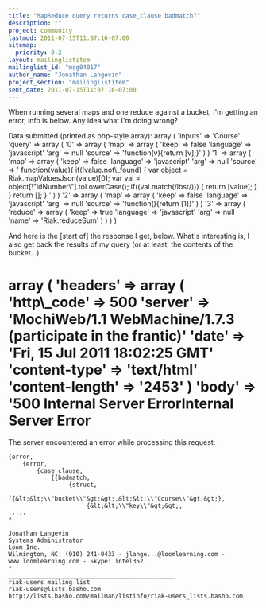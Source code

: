 ```yaml
---
title: "MapReduce query returns case_clause badmatch?"
description: ""
project: community
lastmod: 2011-07-15T11:07:16-07:00
sitemap:
  priority: 0.2
layout: mailinglistitem
mailinglist_id: "msg04017"
author_name: "Jonathan Langevin"
project_section: "mailinglistitem"
sent_date: 2011-07-15T11:07:16-07:00
---
```



When running several maps and one reduce against a bucket, I'm getting an
error, info is below.
Any idea what I'm doing wrong?

Data submitted (printed as php-style array):
array
 (
 'inputs' =&gt; 'Course'
 'query' =&gt; array
 (
 '0' =&gt; array
 (
 'map' =&gt; array
 (
 'keep' =&gt; false
 'language' =&gt; 'javascript'
 'arg' =&gt; null
 'source' =&gt; 'function(v){return [v];}'
 )
 )
 '1' =&gt; array
 (
 'map' =&gt; array
 (
 'keep' =&gt; false
 'language' =&gt; 'javascript'
 'arg' =&gt; null
 'source' =&gt; '
 function(value){
 if(!value.not\\_found) {
 var object = Riak.mapValuesJson(value)[0];
 var val = object[\\"idNumber\\"].toLowerCase();
 if((val.match(/lbst/))) {
 return [value];
 }
 }
 return [];
 }
 '
 )
 )
 '2' =&gt; array
 (
 'map' =&gt; array
 (
 'keep' =&gt; false
 'language' =&gt; 'javascript'
 'arg' =&gt; null
 'source' =&gt; 'function(){return [1]}'
 )
 )
 '3' =&gt; array
 (
 'reduce' =&gt; array
 (
 'keep' =&gt; true
 'language' =&gt; 'javascript'
 'arg' =&gt; null
 'name' =&gt; 'Riak.reduceSum'
 )
 )
 )
 )


And here is the [start of] the response I get, below.
What's interesting is, I also get back the results of my query (or at least,
the contents of the bucket...).

 array
 (
 'headers' =&gt; array
 (
 'http\\_code' =&gt; 500
 'server' =&gt;
'MochiWeb/1.1 WebMachine/1.7.3 (participate in the frantic)'
 'date' =&gt; 'Fri, 15 Jul 2011 18:02:25 GMT'
 'content-type' =&gt; 'text/html'
 'content-length' =&gt; '2453'
 )
 'body' =&gt;
'500 Internal Server
ErrorInternal Server Error
=====================

The server
encountered an error while processing this request:  

```
{error,
    {error,
        {case_clause,
            {{badmatch,
                 {struct,
                     [{&lt;&lt;\\"bucket\\"&gt;&gt;,&lt;&lt;\\"Course\\"&gt;&gt;},
                      {&lt;&lt;\\"key\\"&gt;&gt;,
.....
*

Jonathan Langevin
Systems Administrator
Loom Inc.
Wilmington, NC: (910) 241-0433 - jlange...@loomlearning.com -
www.loomlearning.com - Skype: intel352
*
_______________________________________________
riak-users mailing list
riak-users@lists.basho.com
http://lists.basho.com/mailman/listinfo/riak-users_lists.basho.com


```
